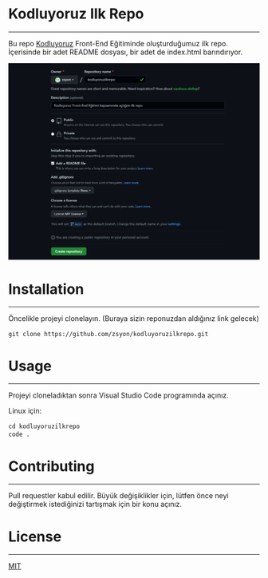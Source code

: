 # Kodluyoruz Ilk Repo
------------------------------------
Bu repo [Kodluyoruz](https://kodluyoruz.org) Front-End Eğitiminde oluşturduğumuz ilk repo. İçerisinde bir adet README dosyası, bir adet de index.html barındırıyor.

![fotoğraf](foto.png)

# Installation
------------------------------------
Öncelikle projeyi clonelayın. (Buraya sizin reponuzdan aldığınız link gelecek)

```
git clone https://github.com/zsyon/kodluyoruzilkrepo.git

```
# Usage
------------------------------------------
Projeyi cloneladıktan sonra Visual Studio Code programında açınız.

Linux için:

```
cd kodluyoruzilkrepo
code .

```

# Contributing
----------------------------------
Pull requestler kabul edilir. Büyük değişiklikler için, lütfen önce neyi değiştirmek istediğinizi tartışmak için bir konu açınız.

# License
-----------------------------------

[MIT](https://choosealicense.com)
